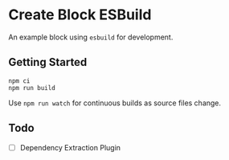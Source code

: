 # Create Block ESBuild

An example block using `esbuild` for development.

## Getting Started

```
npm ci
npm run build
```

Use `npm run watch` for continuous builds as source files change.

## Todo

- [ ] Dependency Extraction Plugin
